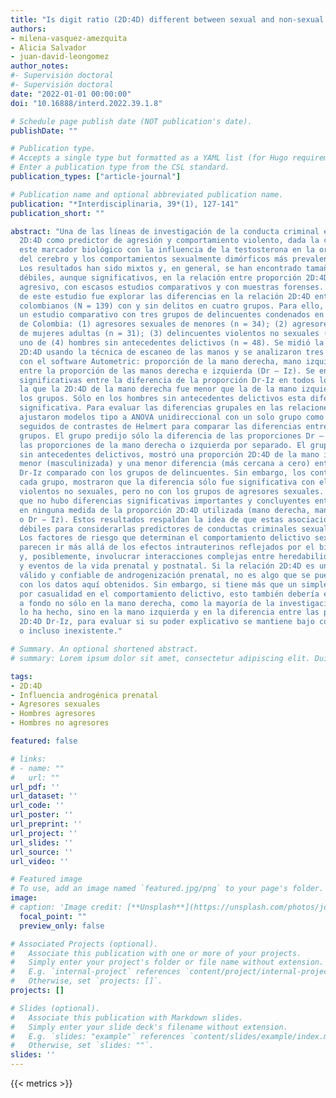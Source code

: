 ```yaml
---
title: "Is digit ratio (2D:4D) different between sexual and non-sexual offenders, and non-offending men? Study of a Colombian sample [Existen diferencias en la ratio 2D:4D entre delincuentes sexuales y no sexuales, y hombres no delincuentes? Un estudio en una muestra colombiana]"
authors:
- milena-vasquez-amezquita
- Alicia Salvador
- juan-david-leongomez
author_notes:
#- Supervisión doctoral
#- Supervisión doctoral
date: "2022-01-01 00:00:00"
doi: "10.16888/interd.2022.39.1.8"

# Schedule page publish date (NOT publication's date).
publishDate: ""

# Publication type.
# Accepts a single type but formatted as a YAML list (for Hugo requirements).
# Enter a publication type from the CSL standard.
publication_types: ["article-journal"]

# Publication name and optional abbreviated publication name.
publication: "*Interdisciplinaria, 39*(1), 127-141"
publication_short: ""

abstract: "Una de las líneas de investigación de la conducta criminal estudia la relación
  2D:4D como predictor de agresión y comportamiento violento, dada la conexión de
  este marcador biológico con la influencia de la testosterona en la organización
  del cerebro y los comportamientos sexualmente dimórficos más prevalentes en hombres.
  Los resultados han sido mixtos y, en general, se han encontrado tamaños de efecto
  débiles, aunque significativos, en la relación entre proporción 2D:4D y el comportamiento
  agresivo, con escasos estudios comparativos y con muestras forenses. El objetivo
  de este estudio fue explorar las diferencias en la relación 2D:4D entre hombres
  colombianos (N = 139) con y sin delitos en cuatro grupos. Para ello, se realizó
  un estudio comparativo con tres grupos de delincuentes condenados en una cárcel
  de Colombia: (1) agresores sexuales de menores (n = 34); (2) agresores sexuales
  de mujeres adultas (n = 31); (3) delincuentes violentos no sexuales (n = 26), y
  uno de (4) hombres sin antecedentes delictivos (n = 48). Se midió la proporción
  2D:4D usando la técnica de escaneo de las manos y se analizaron tres medidas digitales
  con el software Autometric: proporción de la mano derecha, mano izquierda y diferencia
  entre la proporción de las manos derecha e izquierda (Dr – Iz). Se encontraron diferencias
  significativas entre la diferencia de la proporción Dr-Iz en todos los grupos, en
  la que la 2D:4D de la mano derecha fue menor que la de la mano izquierda en todos
  los grupos. Sólo en los hombres sin antecedentes delictivos esta diferencia no fue
  significativa. Para evaluar las diferencias grupales en las relaciones 2D:4D, se
  ajustaron modelos tipo a ANOVA unidireccional con un solo grupo como predictor,
  seguidos de contrastes de Helmert para comparar las diferencias entre todos los
  grupos. El grupo predijo sólo la diferencia de las proporciones Dr – Iz, pero no
  las proporciones de la mano derecha o izquierda por separado. El grupo de hombres
  sin antecedentes delictivos, mostró una proporción 2D:4D de la mano izquierda significativamente
  menor (masculinizada) y una menor diferencia (más cercana a cero) entre las proporciones
  Dr-Iz comparado con los grupos de delincuentes. Sin embargo, los contrastes con
  cada grupo, mostraron que la diferencia sólo fue significativa con el grupo de delincuentes
  violentos no sexuales, pero no con los grupos de agresores sexuales. Se concluyó
  que no hubo diferencias significativas importantes y concluyentes entre los grupos
  en ninguna medida de la proporción 2D:4D utilizada (mano derecha, mano izquierda
  o Dr − Iz). Estos resultados respaldan la idea de que estas asociaciones son demasiado
  débiles para considerarlas predictores de conductas criminales sexuales o no sexuales.
  Los factores de riesgo que determinan el comportamiento delictivo sexual o no sexual
  parecen ir más allá de los efectos intrauterinos reflejados por el biomarcador 2D:4D
  y, posiblemente, involucrar interacciones complejas entre heredabilidad, epigenética
  y eventos de la vida prenatal y postnatal. Si la relación 2D:4D es un marcador indirecto
  válido y confiable de androgenización prenatal, no es algo que se pueda discutir
  con los datos aquí obtenidos. Sin embargo, si tiene más que un simple efecto detectado
  por casualidad en el comportamiento delictivo, esto también debería explorarse más
  a fondo no sólo en la mano derecha, como la mayoría de la investigación disponible
  lo ha hecho, sino en la mano izquierda y en la diferencia entre las proporciones
  2D:4D Dr-Iz, para evaluar si su poder explicativo se mantiene bajo como hasta ahora
  o incluso inexistente."

# Summary. An optional shortened abstract.
# summary: Lorem ipsum dolor sit amet, consectetur adipiscing elit. Duis posuere tellus ac convallis placerat.

tags:
- 2D:4D
- Influencia androgénica prenatal
- Agresores sexuales
- Hombres agresores
- Hombres no agresores

featured: false

# links:
# - name: ""
#   url: ""
url_pdf: ''
url_dataset: ''
url_code: ''
url_poster: ''
url_preprint: ''
url_project: ''
url_slides: ''
url_source: ''
url_video: ''

# Featured image
# To use, add an image named `featured.jpg/png` to your page's folder. 
image:
# caption: 'Image credit: [**Unsplash**](https://unsplash.com/photos/jdD8gXaTZsc)'
  focal_point: ""
  preview_only: false

# Associated Projects (optional).
#   Associate this publication with one or more of your projects.
#   Simply enter your project's folder or file name without extension.
#   E.g. `internal-project` references `content/project/internal-project/index.md`.
#   Otherwise, set `projects: []`.
projects: []

# Slides (optional).
#   Associate this publication with Markdown slides.
#   Simply enter your slide deck's filename without extension.
#   E.g. `slides: "example"` references `content/slides/example/index.md`.
#   Otherwise, set `slides: ""`.
slides: ''
---
```

{{< metrics >}}
